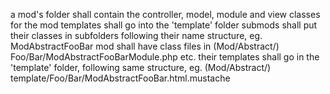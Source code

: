 a mod's folder shall contain the controller, model, module and view classes for the mod
templates shall go into the 'template' folder
submods shall put their classes in subfolders following their name structure, eg. ModAbstractFooBar mod shall have
class files in (Mod/Abstract/) Foo/Bar/ModAbstractFooBarModule.php etc. their templates shall go in the 'template'
folder, following same structure, eg. (Mod/Abstract/) template/Foo/Bar/ModAbstractFooBar.html.mustache
